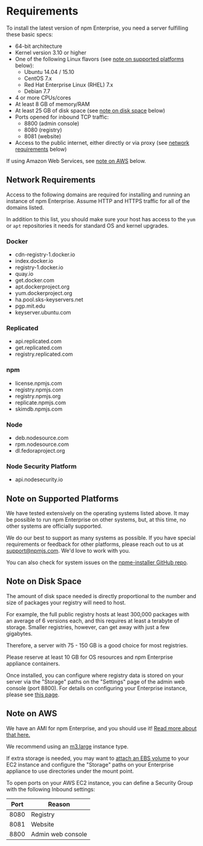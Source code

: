 # Requirements

To install the latest version of npm Enterprise, you need a server fulfilling these basic specs:

- 64-bit architecture
- Kernel version 3.10 or higher
- One of the following Linux flavors (see [note on supported platforms](#note-on-supported-platforms) below):
    - Ubuntu 14.04 / 15.10
    - CentOS 7.x
    - Red Hat Enterprise Linux (RHEL) 7.x
    - Debian 7.7
- 4 or more CPUs/cores
- At least 8 GB of memory/RAM
- At least 25 GB of disk space (see [note on disk space](#note-on-disk-space) below)
- Ports opened for inbound TCP traffic:
    - 8800 (admin console)
    - 8080 (registry)
    - 8081 (website)
- Access to the public internet, either directly or via proxy (see [network requirements](#network-requirements) below)

If using Amazon Web Services, see [note on AWS](#note-on-aws) below.

## Network Requirements

Access to the following domains are required for installing and running an instance of npm Enterprise. Assume HTTP and HTTPS traffic for all of the domains listed.

In addition to this list, you should make sure your host has access to the `yum` or `apt` repositories it needs for standard OS and kernel upgrades.

### Docker

- cdn-registry-1.docker.io
- index.docker.io
- registry-1.docker.io
- quay.io
- get.docker.com
- apt.dockerproject.org
- yum.dockerproject.org
- ha.pool.sks-keyservers.net
- pgp.mit.edu
- keyserver.ubuntu.com

### Replicated

- api.replicated.com
- get.replicated.com
- registry.replicated.com

### npm

- license.npmjs.com
- registry.npmjs.com
- registry.npmjs.org
- replicate.npmjs.com
- skimdb.npmjs.com

### Node

- deb.nodesource.com
- rpm.nodesource.com
- dl.fedoraproject.org

### Node Security Platform

- api.nodesecurity.io

## Note on Supported Platforms

We have tested extensively on the operating systems listed above. It may be possible to run npm Enterprise on other systems, but, at this time, no other systems are officially supported.

We do our best to support as many systems as possible. If you have special requirements or feedback for other platforms, please reach out to us at support@npmjs.com. We'd love to work with you.

You can also check for system issues on the <a href="https://github.com/npm/npme-installer/issues" target="_blank">npme-installer GitHub repo</a>.

## Note on Disk Space

The amount of disk space needed is directly proportional to the number and size of packages your registry will need to host.

For example, the full public registry hosts at least 300,000 packages with an average of 6 versions each, and this requires at least a terabyte of storage. Smaller registries, however, can get away with just a few gigabytes.

Therefore, a server with 75 - 150 GB is a good choice for most registries.

Please reserve at least 10 GB for OS resources and npm Enterprise appliance containers.

Once installed, you can configure where registry data is stored on your server via the "Storage" paths on the "Settings" page of the admin web console (port 8800). For details on configuring your Enterprise instance, please see [this page](customization.md).

<a name="note-aws"></a>
## Note on AWS

We have an AMI for npm Enterprise, and you should use it! [Read more about that here.](platforms/aws.md)

We recommend using an <a href="https://aws.amazon.com/ec2/instance-types/#M3" target="_blank">m3.large</a> instance type.

If extra storage is needed, you may want to <a href="http://docs.aws.amazon.com/AWSEC2/latest/UserGuide/ebs-using-volumes.html" target="_blank">attach an EBS volume</a> to your EC2 instance and configure the "Storage" paths on your Enterprise appliance to use directories under the mount point.

To open ports on your AWS EC2 instance, you can define a Security Group with the following Inbound settings:

| Port | Reason            |
| ---- | ----------------- |
| 8080 | Registry          |
| 8081 | Website           |
| 8800 | Admin web console |

